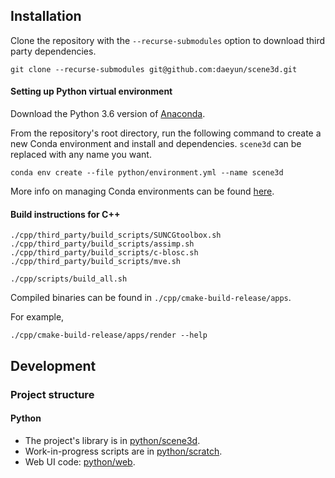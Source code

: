 ## Installation

Clone the repository with the `--recurse-submodules` option to download third party dependencies.

```
git clone --recurse-submodules git@github.com:daeyun/scene3d.git
```

#### Setting up Python virtual environment

Download the Python 3.6 version of [Anaconda](https://www.anaconda.com/download/).

From the repository's root directory, run the following command to create a new Conda environment and install and dependencies. `scene3d` can be replaced with any name you want.

```
conda env create --file python/environment.yml --name scene3d
```

More info on managing Conda environments can be found [here](https://conda.io/docs/user-guide/tasks/manage-environments.html).

#### Build instructions for C++

```
./cpp/third_party/build_scripts/SUNCGtoolbox.sh
./cpp/third_party/build_scripts/assimp.sh
./cpp/third_party/build_scripts/c-blosc.sh
./cpp/third_party/build_scripts/mve.sh
```

```
./cpp/scripts/build_all.sh
```

Compiled binaries can be found in `./cpp/cmake-build-release/apps`.

For example,

```
./cpp/cmake-build-release/apps/render --help
```

## Development

### Project structure

#### Python

- The project's library is in [python/scene3d](python/scene3d).
- Work-in-progress scripts are in [python/scratch](python/scratch).
- Web UI code: [python/web](python/web).
